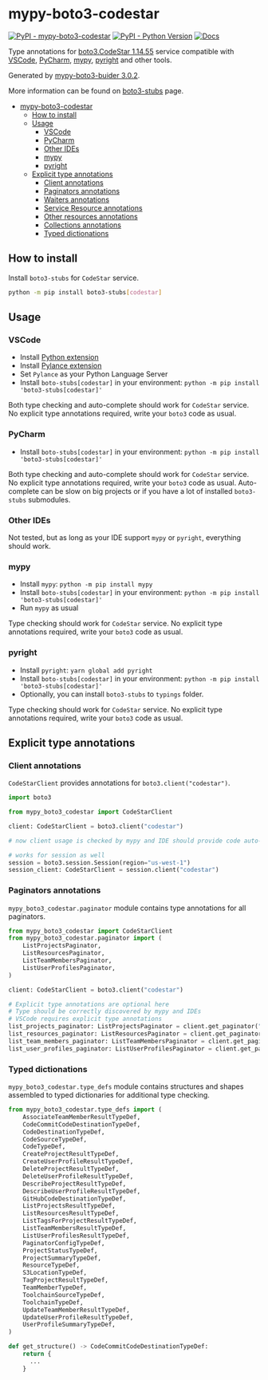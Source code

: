 # mypy-boto3-codestar

[![PyPI - mypy-boto3-codestar](https://img.shields.io/pypi/v/mypy-boto3-codestar.svg?color=blue)](https://pypi.org/project/mypy-boto3-codestar)
[![PyPI - Python Version](https://img.shields.io/pypi/pyversions/mypy-boto3-codestar.svg?color=blue)](https://pypi.org/project/mypy-boto3-codestar)
[![Docs](https://img.shields.io/readthedocs/mypy-boto3-builder.svg?color=blue)](https://mypy-boto3-builder.readthedocs.io/)

Type annotations for
[boto3.CodeStar 1.14.55](https://boto3.amazonaws.com/v1/documentation/api/1.14.55/reference/services/codestar.html#CodeStar) service
compatible with
[VSCode](https://code.visualstudio.com/),
[PyCharm](https://www.jetbrains.com/pycharm/),
[mypy](https://github.com/python/mypy),
[pyright](https://github.com/microsoft/pyright)
and other tools.

Generated by [mypy-boto3-buider 3.0.2](https://github.com/vemel/mypy_boto3_builder).

More information can be found on [boto3-stubs](https://pypi.org/project/boto3-stubs/) page.

- [mypy-boto3-codestar](#mypy-boto3-codestar)
  - [How to install](#how-to-install)
  - [Usage](#usage)
    - [VSCode](#vscode)
    - [PyCharm](#pycharm)
    - [Other IDEs](#other-ides)
    - [mypy](#mypy)
    - [pyright](#pyright)
  - [Explicit type annotations](#explicit-type-annotations)
    - [Client annotations](#client-annotations)
    - [Paginators annotations](#paginators-annotations)
    - [Waiters annotations](#waiters-annotations)
    - [Service Resource annotations](#service-resource-annotations)
    - [Other resources annotations](#other-resources-annotations)
    - [Collections annotations](#collections-annotations)
    - [Typed dictionations](#typed-dictionations)

## How to install

Install `boto3-stubs` for `CodeStar` service.

```bash
python -m pip install boto3-stubs[codestar]
```

## Usage

### VSCode

- Install [Python extension](https://marketplace.visualstudio.com/items?itemName=ms-python.python)
- Install [Pylance extension](https://marketplace.visualstudio.com/items?itemName=ms-python.vscode-pylance)
- Set `Pylance` as your Python Language Server
- Install `boto-stubs[codestar]` in your environment: `python -m pip install 'boto3-stubs[codestar]'`

Both type checking and auto-complete should work for `CodeStar` service.
No explicit type annotations required, write your `boto3` code as usual.

### PyCharm

- Install `boto-stubs[codestar]` in your environment: `python -m pip install 'boto3-stubs[codestar]'`

Both type checking and auto-complete should work for `CodeStar` service.
No explicit type annotations required, write your `boto3` code as usual.
Auto-complete can be slow on big projects or if you have a lot of installed `boto3-stubs` submodules.

### Other IDEs

Not tested, but as long as your IDE support `mypy` or `pyright`, everything should work.

### mypy

- Install `mypy`: `python -m pip install mypy`
- Install `boto-stubs[codestar]` in your environment: `python -m pip install 'boto3-stubs[codestar]'`
- Run `mypy` as usual

Type checking should work for `CodeStar` service.
No explicit type annotations required, write your `boto3` code as usual.

### pyright

- Install `pyright`: `yarn global add pyright`
- Install `boto-stubs[codestar]` in your environment: `python -m pip install 'boto3-stubs[codestar]'`
- Optionally, you can install `boto3-stubs` to `typings` folder.

Type checking should work for `CodeStar` service.
No explicit type annotations required, write your `boto3` code as usual.

## Explicit type annotations

### Client annotations

`CodeStarClient` provides annotations for `boto3.client("codestar")`.

```python
import boto3

from mypy_boto3_codestar import CodeStarClient

client: CodeStarClient = boto3.client("codestar")

# now client usage is checked by mypy and IDE should provide code auto-complete

# works for session as well
session = boto3.session.Session(region="us-west-1")
session_client: CodeStarClient = session.client("codestar")
```

### Paginators annotations

`mypy_boto3_codestar.paginator` module contains type annotations for all paginators.

```python
from mypy_boto3_codestar import CodeStarClient
from mypy_boto3_codestar.paginator import (
    ListProjectsPaginator,
    ListResourcesPaginator,
    ListTeamMembersPaginator,
    ListUserProfilesPaginator,
)

client: CodeStarClient = boto3.client("codestar")

# Explicit type annotations are optional here
# Type should be correctly discovered by mypy and IDEs
# VSCode requires explicit type annotations
list_projects_paginator: ListProjectsPaginator = client.get_paginator("list_projects")
list_resources_paginator: ListResourcesPaginator = client.get_paginator("list_resources")
list_team_members_paginator: ListTeamMembersPaginator = client.get_paginator("list_team_members")
list_user_profiles_paginator: ListUserProfilesPaginator = client.get_paginator("list_user_profiles")
```







### Typed dictionations

`mypy_boto3_codestar.type_defs` module contains structures and shapes assembled
to typed dictionaries for additional type checking.

```python
from mypy_boto3_codestar.type_defs import (
    AssociateTeamMemberResultTypeDef,
    CodeCommitCodeDestinationTypeDef,
    CodeDestinationTypeDef,
    CodeSourceTypeDef,
    CodeTypeDef,
    CreateProjectResultTypeDef,
    CreateUserProfileResultTypeDef,
    DeleteProjectResultTypeDef,
    DeleteUserProfileResultTypeDef,
    DescribeProjectResultTypeDef,
    DescribeUserProfileResultTypeDef,
    GitHubCodeDestinationTypeDef,
    ListProjectsResultTypeDef,
    ListResourcesResultTypeDef,
    ListTagsForProjectResultTypeDef,
    ListTeamMembersResultTypeDef,
    ListUserProfilesResultTypeDef,
    PaginatorConfigTypeDef,
    ProjectStatusTypeDef,
    ProjectSummaryTypeDef,
    ResourceTypeDef,
    S3LocationTypeDef,
    TagProjectResultTypeDef,
    TeamMemberTypeDef,
    ToolchainSourceTypeDef,
    ToolchainTypeDef,
    UpdateTeamMemberResultTypeDef,
    UpdateUserProfileResultTypeDef,
    UserProfileSummaryTypeDef,
)

def get_structure() -> CodeCommitCodeDestinationTypeDef:
    return {
      ...
    }
```
